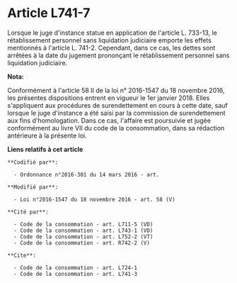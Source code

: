 # Article L741-7

Lorsque le juge d'instance statue en application de l'article L. 733-13, le rétablissement personnel sans liquidation
judiciaire emporte les effets mentionnés à l'article L. 741-2. Cependant, dans ce cas, les dettes sont arrêtées à la date du
jugement prononçant le rétablissement personnel sans liquidation judiciaire.

**Nota:**

Conformément à l'article 58 II de la loi n° 2016-1547 du 18 novembre 2016, les présentes dispositions entrent en vigueur le
1er janvier 2018. Elles s'appliquent aux procédures de surendettement en cours à cette date, sauf lorsque le juge d'instance
a été saisi par la commission de surendettement aux fins d'homologation. Dans ce cas, l'affaire est poursuivie et jugée
conformément au livre VII du code de la consommation, dans sa rédaction antérieure à la présente loi.

**Liens relatifs à cet article**

	**Codifié par**:

	  - Ordonnance n°2016-301 du 14 mars 2016 - art.

	**Modifié par**:

	  - Loi n°2016-1547 du 18 novembre 2016 - art. 58 (V)

	**Cité par**:

	  - Code de la consommation - art. L711-5 (VD)
	  - Code de la consommation - art. L743-1 (VD)
	  - Code de la consommation - art. L752-2 (VT)
	  - Code de la consommation - art. R742-2 (V)

	**Cite**:

	  - Code de la consommation - art. L724-1
	  - Code de la consommation - art. L741-3
